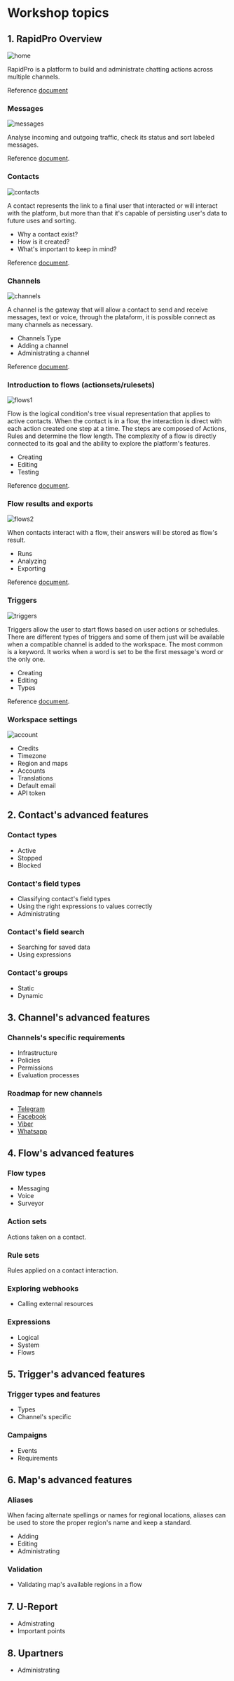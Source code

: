 # Workshop topics

## 1. RapidPro Overview

![home](img/home.png)

RapidPro is a platform to build and administrate chatting actions across multiple channels.

Reference [document](https://docs.ilhasoft.mobi/l/en/getting-started/platform-overview)

### Messages

![messages](img/headerMessages.png)

Analyse incoming and outgoing traffic, check its status and sort labeled messages.

Reference [document](https://docs.ilhasoft.mobi/l/en/messages/messages-introduction).

### Contacts

![contacts](img/headerContacts.png)

A contact represents the link to a final user that interacted or will interact with the platform, but more than that it's capable of persisting user's data to future uses and sorting.

  - Why a contact exist? <!-- Data storage, filters, rules. -->
  - How is it created? <!-- Dynamic or manual ways and its limits. -->
  - What's important to keep in mind? <!-- Anonymity and privacy policy, data update and erase, real-time actions, types. -->

Reference [document](https://docs.ilhasoft.mobi/l/en/contacts/contacts-introduction).

### Channels

![channels](img/headerChannels.png)

A channel is the gateway that will allow a contact to send and receive messages, text or voice, through the plataform, it is possible connect as many channels as necessary.

  - Channels Type <!-- Voice or text, native or external. -->
  - Adding a channel <!-- Quick step in. -->
  - Administrating a channel <!-- Graphics, logs and editing. -->

Reference [document](https://docs.ilhasoft.mobi/l/en/channels-category/channels-introduction).

### Introduction to flows (actionsets/rulesets)

![flows1](img/headerFlows.png)

Flow is the logical condition's tree visual representation that applies to active contacts. When the contact is in a flow, the interaction is direct with each action created one step at a time. The steps are composed of Actions, Rules and determine the flow length.
The complexity of a flow is directly connected to its goal and the ability to explore the platform's features.

  - Creating
  - Editing
  - Testing

Reference [document](https://docs.ilhasoft.mobi/l/en/flows-category/flow-article).

### Flow results and exports

![flows2](img/headerInsideFlows.png)

When contacts interact with a flow, their answers will be stored as flow's result.

  - Runs
  - Analyzing
  - Exporting

Reference [document](https://docs.ilhasoft.mobi/l/en/flows-category/visualizing-and-exporting-variables).

### Triggers

![triggers](img/headerTriggers.png)

Triggers allow the user to start flows based on user actions or schedules. There are different types of triggers and some of them just will be available when a compatible channel is added to the workspace.
The most common is a keyword. It works when a word is set to be the first message's word or the only one.

  - Creating
  - Editing
  - Types

Reference [document](https://docs.ilhasoft.mobi/l/en/triggers-category/introduction-to-triggers).

<!--### Maps

  - Setting the workspace's map
  - Maps availability
-->
### Workspace settings

![account](img/headerAccount.png)

  - Credits
  - Timezone
  - Region and maps
  - Accounts
  - Translations
  - Default email
  - API token

## 2. Contact's advanced features

### Contact types

  - Active
  - Stopped
  - Blocked

### Contact's field types

   - Classifying contact's field types
   - Using the right expressions to values correctly
   - Administrating

### Contact's field search

   - Searching for saved data
   - Using expressions

### Contact's groups

   - Static
   - Dynamic

## 3. Channel's advanced features

### Channels's specific requirements

   - Infrastructure
   - Policies
   - Permissions
   - Evaluation processes

### Roadmap for new channels

   - [Telegram](https://docs.ilhasoft.mobi/l/en/channels-category/telegram-channel)
   - [Facebook](https://docs.ilhasoft.mobi/l/en/channels-category/facebook-channel)
   - [Viber](https://docs.ilhasoft.mobi/l/en/channels-category/adding-a-viber-channel)
   - [Whatsapp](https://docs.google.com/forms/d/1KdUFmtgeuPADVUVvIdQkIpI_KSlWI4kU9925yf-DBto/edit)

<!--## Hands on - day one

  - Accessing a workspace
  - Workspace setup
  - Creating a flow
  - Adding a channel
  - Updating contacts
  - Grouping contacts
  - Setting triggers
  - Analyzing results
  - Exporting results
  - Exporting contacts
  - Exporting messages
-->
## 4. Flow's advanced features

### Flow types

   - Messaging
   - Voice
   - Surveyor

### Action sets

Actions taken on a contact.

### Rule sets

Rules applied on a contact interaction.

### Exploring webhooks

  - Calling external resources

### Expressions

  - Logical
  - System
  - Flows

## 5. Trigger's advanced features

### Trigger types and features

  - Types
  - Channel's specific

### Campaigns

  - Events
  - Requirements

## 6. Map's advanced features

### Aliases

When facing alternate spellings or names for regional locations, aliases can be used to store the proper region's name and keep a standard.

  - Adding
  - Editing
  - Administrating

### Validation

  - Validating map's available regions in a flow

## 7. U-Report

  - Admistrating
  - Important points

## 8. Upartners

  - Administrating

<!--## Hands on - day two

  - Exploring expressions and sorting options using rule and action sets.
  - Creating webhooks
  - Creating different types of triggers
  - Programming events (campaigns)
  - Exploring aliases and region's values saved
  - Adding U-Report content
  - Messaging through U-Partners
-->